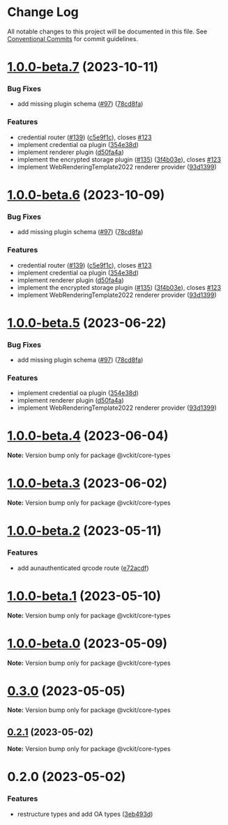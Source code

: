# Change Log

All notable changes to this project will be documented in this file.
See [Conventional Commits](https://conventionalcommits.org) for commit guidelines.

# [1.0.0-beta.7](https://github.com/uncefact/vckit/compare/v1.0.0-beta.2...v1.0.0-beta.7) (2023-10-11)


### Bug Fixes

* add missing plugin schema ([#97](https://github.com/uncefact/vckit/issues/97)) ([78cd8fa](https://github.com/uncefact/vckit/commit/78cd8faeeb959afc469b7fbfd7cdb09391f71033))


### Features

* credential router ([#139](https://github.com/uncefact/vckit/issues/139)) ([c5e9f1c](https://github.com/uncefact/vckit/commit/c5e9f1c3a44480c8734ef2b61e232d179ef78889)), closes [#123](https://github.com/uncefact/vckit/issues/123)
* implement credential oa plugin ([354e38d](https://github.com/uncefact/vckit/commit/354e38dd608a3dc0ce83d02334bec2616e8036a2))
* implement renderer plugin ([d50fa4a](https://github.com/uncefact/vckit/commit/d50fa4a67912643c1e904b79206e703340f63ffc))
* implement the encrypted storage plugin ([#135](https://github.com/uncefact/vckit/issues/135)) ([3f4b03e](https://github.com/uncefact/vckit/commit/3f4b03e3b6c72666f93f12046472c79ccf9149b1)), closes [#123](https://github.com/uncefact/vckit/issues/123)
* implement WebRenderingTemplate2022 renderer provider ([93d1399](https://github.com/uncefact/vckit/commit/93d139999139bd4aa9a52e202e1e9c32f3a79b69))





# [1.0.0-beta.6](https://github.com/uncefact/vckit/compare/v1.0.0-beta.2...v1.0.0-beta.6) (2023-10-09)


### Bug Fixes

* add missing plugin schema ([#97](https://github.com/uncefact/vckit/issues/97)) ([78cd8fa](https://github.com/uncefact/vckit/commit/78cd8faeeb959afc469b7fbfd7cdb09391f71033))


### Features

* credential router ([#139](https://github.com/uncefact/vckit/issues/139)) ([c5e9f1c](https://github.com/uncefact/vckit/commit/c5e9f1c3a44480c8734ef2b61e232d179ef78889)), closes [#123](https://github.com/uncefact/vckit/issues/123)
* implement credential oa plugin ([354e38d](https://github.com/uncefact/vckit/commit/354e38dd608a3dc0ce83d02334bec2616e8036a2))
* implement renderer plugin ([d50fa4a](https://github.com/uncefact/vckit/commit/d50fa4a67912643c1e904b79206e703340f63ffc))
* implement the encrypted storage plugin ([#135](https://github.com/uncefact/vckit/issues/135)) ([3f4b03e](https://github.com/uncefact/vckit/commit/3f4b03e3b6c72666f93f12046472c79ccf9149b1)), closes [#123](https://github.com/uncefact/vckit/issues/123)
* implement WebRenderingTemplate2022 renderer provider ([93d1399](https://github.com/uncefact/vckit/commit/93d139999139bd4aa9a52e202e1e9c32f3a79b69))





# [1.0.0-beta.5](https://github.com/uport-project/veramo/compare/v1.0.0-beta.2...v1.0.0-beta.5) (2023-06-22)

### Bug Fixes

- add missing plugin schema ([#97](https://github.com/uport-project/veramo/issues/97)) ([78cd8fa](https://github.com/uport-project/veramo/commit/78cd8faeeb959afc469b7fbfd7cdb09391f71033))

### Features

- implement credential oa plugin ([354e38d](https://github.com/uport-project/veramo/commit/354e38dd608a3dc0ce83d02334bec2616e8036a2))
- implement renderer plugin ([d50fa4a](https://github.com/uport-project/veramo/commit/d50fa4a67912643c1e904b79206e703340f63ffc))
- implement WebRenderingTemplate2022 renderer provider ([93d1399](https://github.com/uport-project/veramo/commit/93d139999139bd4aa9a52e202e1e9c32f3a79b69))

# [1.0.0-beta.4](https://github.com/uport-project/veramo/compare/v1.0.0-beta.3...v1.0.0-beta.4) (2023-06-04)

**Note:** Version bump only for package @vckit/core-types

# [1.0.0-beta.3](https://github.com/uport-project/veramo/compare/v1.0.0-beta.2...v1.0.0-beta.3) (2023-06-02)

**Note:** Version bump only for package @vckit/core-types

# [1.0.0-beta.2](https://github.com/uport-project/veramo/compare/v1.0.0-beta.1...v1.0.0-beta.2) (2023-05-11)

### Features

- add aunauthenticated qrcode route ([e72acdf](https://github.com/uport-project/veramo/commit/e72acdfff034ef414bb4f385e039979da623cf1e))

# [1.0.0-beta.1](https://github.com/uport-project/veramo/compare/v1.0.0-beta.0...v1.0.0-beta.1) (2023-05-10)

**Note:** Version bump only for package @vckit/core-types

# [1.0.0-beta.0](https://github.com/uport-project/veramo/compare/v0.3.0...v1.0.0-beta.0) (2023-05-09)

**Note:** Version bump only for package @vckit/core-types

# [0.3.0](https://github.com/uport-project/veramo/compare/v0.2.2...v0.3.0) (2023-05-05)

**Note:** Version bump only for package @vckit/core-types

## [0.2.1](https://github.com/uport-project/veramo/compare/v0.2.0...v0.2.1) (2023-05-02)

**Note:** Version bump only for package @vckit/core-types

# 0.2.0 (2023-05-02)

### Features

- restructure types and add OA types ([3eb493d](https://github.com/uport-project/veramo/commit/3eb493dc497148baba5f0027227f89567c563a96))
